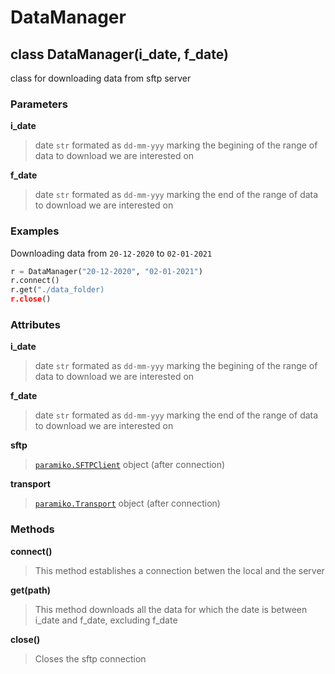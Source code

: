 # DataManager

## __class DataManager(i_date, f_date)__

class for downloading data from sftp server

### Parameters

__i_date__
> date `str` formated as `dd-mm-yyy` marking the begining of the range of data to download we are interested on

__f_date__
> date `str` formated as `dd-mm-yyy` marking the end of the range of data to download we are interested on


### Examples

Downloading data from `20-12-2020` to `02-01-2021`
```python
r = DataManager("20-12-2020", "02-01-2021")
r.connect()
r.get("./data_folder)
r.close()
```

### Attributes

__i_date__
> date `str` formated as `dd-mm-yyy` marking the begining of the range of data to download we are interested on

__f_date__
> date `str` formated as `dd-mm-yyy` marking the end of the range of data to download we are interested on

__sftp__
> [`paramiko.SFTPClient`](http://docs.paramiko.org/en/stable/api/sftp.html) object (after connection)

__transport__
> [`paramiko.Transport`](http://docs.paramiko.org/en/stable/api/transport.html) object (after connection)


### Methods

__connect()__ 
> This method establishes a connection betwen the local and the server

__get(path)__
> This method downloads all the data for which the date is between i_date and f_date, excluding f_date

__close()__
> Closes the sftp connection